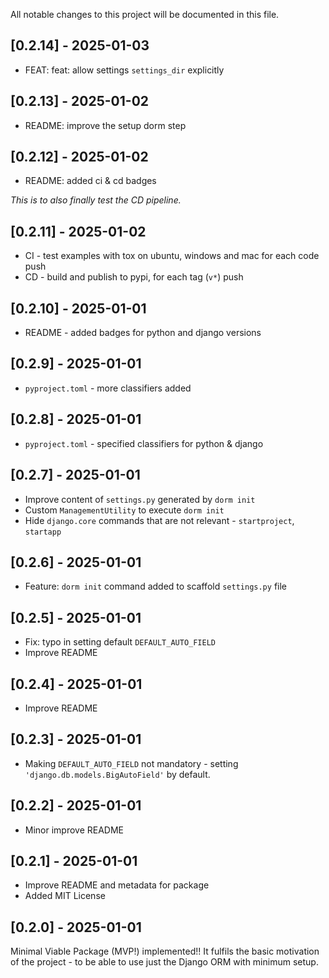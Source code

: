 All notable changes to this project will be documented in this file.

## [0.2.14] - 2025-01-03

- FEAT: feat: allow settings `settings_dir` explicitly

## [0.2.13] - 2025-01-02

- README: improve the setup dorm step

## [0.2.12] - 2025-01-02

- README: added ci & cd badges

_This is to also finally test the CD pipeline._

## [0.2.11] - 2025-01-02

- CI - test examples with tox on ubuntu, windows and mac for each code push
- CD - build and publish to pypi, for each tag (`v*`) push

## [0.2.10] - 2025-01-01

- README - added badges for python and django versions

## [0.2.9] - 2025-01-01

- `pyproject.toml` - more classifiers added 

## [0.2.8] - 2025-01-01

- `pyproject.toml` - specified classifiers for python & django 

## [0.2.7] - 2025-01-01

- Improve content of `settings.py` generated by `dorm init`
- Custom `ManagementUtility` to execute `dorm init`
- Hide `django.core` commands that are not relevant - `startproject`, `startapp` 

## [0.2.6] - 2025-01-01

- Feature: `dorm init` command added to scaffold `settings.py` file

## [0.2.5] - 2025-01-01

- Fix: typo in setting default `DEFAULT_AUTO_FIELD`
- Improve README

## [0.2.4] - 2025-01-01

- Improve README 

## [0.2.3] - 2025-01-01

- Making `DEFAULT_AUTO_FIELD` not mandatory - setting `'django.db.models.BigAutoField'` by default.

## [0.2.2] - 2025-01-01

- Minor improve README

## [0.2.1] - 2025-01-01

- Improve README and metadata for package
- Added MIT License

## [0.2.0] - 2025-01-01

Minimal Viable Package (MVP!) implemented!!
It fulfils the basic motivation of the project - to be able to use just the Django ORM with minimum setup.